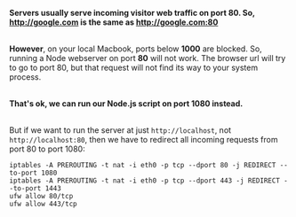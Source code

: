 **Servers usually serve incoming visitor web traffic on port 80. So, http://google.com is the same as http://google.com:80**             
<br />             
             
**However**, on your local Macbook, ports below **1000** are blocked. So, running a Node webserver on port **80** will not work. The browser url will try to go to port 80, but that request will not find its way to your system process.             
<br />             
             
**That's ok, we can run our Node.js script on port 1080 instead.**             
<br />             
             
But if we want to run the server at just `http://localhost`, not `http://localhost:80`, then we have to redirect all incoming requests from port 80 to port 1080:             
             
```             
iptables -A PREROUTING -t nat -i eth0 -p tcp --dport 80 -j REDIRECT --to-port 1080             
iptables -A PREROUTING -t nat -i eth0 -p tcp --dport 443 -j REDIRECT --to-port 1443             
ufw allow 80/tcp             
ufw allow 443/tcp             
```             
             

